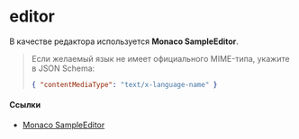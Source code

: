 # editor

В качестве редактора используется **Monaco SampleEditor**.

> Если желаемый язык не имеет официального MIME-типа, укажите в JSON Schema:
> ```json
> { "contentMediaType": "text/x-language-name" }
> ```

#### Ссылки
- [Monaco SampleEditor](https://microsoft.github.io/monaco-editor/)
